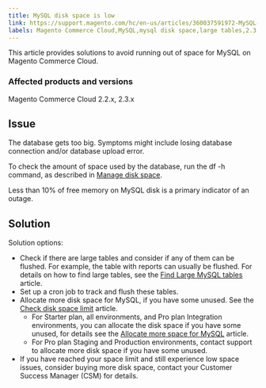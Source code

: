 ```yaml
---
title: MySQL disk space is low
link: https://support.magento.com/hc/en-us/articles/360037591972-MySQL-disk-space-is-low
labels: Magento Commerce Cloud,MySQL,mysql disk space,large tables,2.3.x,2.2.x,how to
---
```


This article provides solutions to avoid running out of space for MySQL on Magento Commerce Cloud.

 ### Affected products and versions

 Magento Commerce Cloud 2.2.x, 2.3.x

 Issue
-----

 The database gets too big. Symptoms might include losing database connection and/or database upload error. 

 To check the amount of space used by the database, run the df -h  command, as described in [Manage disk space](https://devdocs.magento.com/cloud/project/manage-disk-space.html).

 Less than 10% of free memory on MySQL disk is a primary indicator of an outage.

 Solution
--------

 Solution options:

 
 * Check if there are large tables and consider if any of them can be flushed. For example, the table with reports can usually be flushed. For details on how to find large tables, see the [Find Large MySQL tables](https://support.magento.com/hc/en-us/articles/360038957591) article.
 * Set up a cron job to track and flush these tables.
 * Allocate more disk space for MySQL, if you have some unused. See the [Check disk space limit](https://support.magento.com/hc/en-us/articles/360038374052) article. 
	 + For Starter plan, all environments, and Pro plan Integration environments, you can allocate the disk space if you have some unused, for details see the [Allocate more space for MySQL](https://support.magento.com/hc/en-us/articles/360038761511) article.
	 + For Pro plan Staging and Production environments, contact support to allocate more disk space if you have some unused. 
 * If you have reached your space limit and still experience low space issues, consider buying more disk space, contact your Customer Success Manager (CSM) for details.
 
  

  


